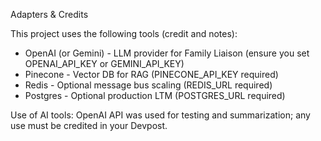 Adapters & Credits

This project uses the following tools (credit and notes):
- OpenAI (or Gemini) - LLM provider for Family Liaison (ensure you set OPENAI_API_KEY or GEMINI_API_KEY)
- Pinecone - Vector DB for RAG (PINECONE_API_KEY required)
- Redis - Optional message bus scaling (REDIS_URL required)
- Postgres - Optional production LTM (POSTGRES_URL required)

Use of AI tools: OpenAI API was used for testing and summarization; any use must be credited in your Devpost.
